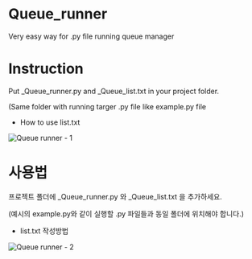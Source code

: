 # Queue_runner
Very easy way for .py file running queue manager

# Instruction
Put _Queue_runner.py and _Queue_list.txt in your project folder.

(Same folder with running targer .py file like example.py file

* How to use list.txt

![Queue runner - 1](https://user-images.githubusercontent.com/103981195/219575894-65f49b68-ca76-40bc-8929-59cfe61b383c.PNG)


# 사용법
프로젝트 폴더에 _Queue_runner.py 와 _Queue_list.txt 을 추가하세요.

(예시의 example.py와 같이 실행할 .py 파일들과 동일 폴더에 위치해야 합니다.)

* list.txt 작성방법

![Queue runner - 2](https://user-images.githubusercontent.com/103981195/219578005-603762c9-7d70-4731-9949-d8f3b4f628c7.PNG)
